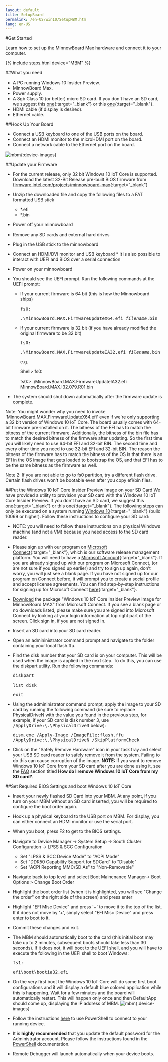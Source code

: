```yaml
---
layout: default
title: SetupBoard
permalink: /en-US/win10/SetupMBM.htm
lang: en-US
---
```


#Get Started

Learn how to set up the MinnowBoard Max hardware and connect it to your computer.

{% include steps.html device="MBM" %}

##What you need
* A PC running Windows 10 Insider Preview.
* MinnowBoard Max.
* Power supply.
* A 8gb Class 10 (or better) micro SD card. If you don't have an SD card, we suggest this [one](http://www.amazon.com/gp/product/B00IVPU786?tag=thewire06-20&linkCode=as2&creative=374929&camp=211189){:target="_blank"} or this [one](http://www.amazon.com/SanDisk-Ultra-Micro-SDHC-16GB/dp/9966573445/ref=sr_1_15?ie=UTF8&qid=1415926730&sr=8-15&keywords=micro+sd+xd){:target="_blank"}.
* HDMI cable (if display is desired).
* Ethernet cable.

##Hook Up Your Board
* Connect a USB keyboard to one of the USB ports on the board.
* Connect an HDMI monitor to the microHDMI port on the board.
* Connect a network cable to the Ethernet port on the board.

![mbm]({{site.baseurl}}/images/mbm.bmp){:device-images}

##Update your Firmware

* For the current release, only 32 bit Windows 10 IoT Core is supported.  Download the latest 32-Bit Release pre-built BIOS firmware from [firmware.intel.com/projects/minnowboard-max](http://firmware.intel.com/projects/minnowboard-max){:target="_blank"}
* Unzip the downloaded file and copy the following files to a FAT formatted USB stick
	* *.efi
    * *.bin
* Power off your minnowboard
* Remove any SD cards and external hard drives
* Plug in the USB stick to the minnowboard
* Connect an HDMI/DVI monitor and USB keyboard
        * It is also possible to interact with UEFI and BIOS over a serial connection
* Power on your minnowboard
* You should see the UEFI prompt. Run the following commands at the UEFI prompt:
	* If your current firmware is 64 bit (this is how the Minnowboard ships)

		<kbd>fs0:</kbd>

		<kbd>.\MinnowBoard.MAX.FirmwareUpdateX64.efi _filename_.bin</kbd>

    * If your current firmware is 32 bit (if you have already modified the original firmware to be 32 bit)

		<kbd>fs0:</kbd>

		<kbd>.\MinnowBoard.MAX.FirmwareUpdateIA32.efi _filename_.bin</kbd>

		e.g.

        Shell> fs0:

        fs0:\> .\MinnowBoard.MAX.FirmwareUpdateIA32.efi MinnowBoard.MAX.I32.079.R01.bin

* The system should shut down automatically after the firmware update is complete.

Note: You might wonder why you need to invoke 'MinnowBoard.MAX.FirmwareUpdateX64.efi' even if we're only supporting a 32 bit version of Windows 10 IoT Core.
The board usually comes with 64-bit firmware pre-installed on it.  The bitness of the EFI has to match the bitness of the current firmware.  Additionally, the bitness of the bin file has to match the desired bitness of the firmware after updating.
So the first time you will likely need to use 64-bit EFI and 32-bit BIN.
The second time and every other time you need to use 32-bit EFI and 32-bit BIN.
The reason the bitness of the firmware has to match the bitness of the OS is that there is an EFI in the OS image that gets loaded to bootstrap the OS, and that EFI has to be the same bitness as the firmware as well.

Note 2: If you are not able to go to fs0 partition, try a different flash drive. Certain flash drives won't be bootable even after you copy efi/bin files.



##Put the Windows 10 IoT Core Insider Preview image on your SD Card
We have provided a utility to provision your SD card with the Windows 10 IoT Core Insider Preview. If you don't have an SD card, we suggest this [one](http://www.amazon.com/gp/product/B00IVPU786?tag=thewire06-20&linkCode=as2&creative=374929&camp=211189){:target="_blank"} or this [one](http://www.amazon.com/SanDisk-Ultra-Micro-SDHC-16GB/dp/9966573445/ref=sr_1_15?ie=UTF8&qid=1415926730&sr=8-15&keywords=micro+sd+xd){:target="_blank"}.  The following steps can only be executed on a system running [Windows 10](https://insider.windows.com){:target="_blank"} (build 10069 or higher).
Follow these instructions to configure your SD card:

* NOTE: you will need to follow these instructions on a physical Windows machine (and not a VM) because you need access to the SD card reader.
* Please sign up with our program on [Microsoft Connect](https://connect.microsoft.com/windowsembeddediot/SelfNomination.aspx?ProgramID=8558){:target="_blank"}, which is our software release management platform. You will need to have a [Microsoft Account](http://www.microsoft.com/en-us/account/default.aspx){:target="_blank"}. If you are already signed up with our program on Microsoft Connect, (or are not sure if you signed up earlier) and try to sign up again, don’t worry, you will just see a blank page. If you have not signed up for our program on Connect before, it will prompt you to create a social profile and accept license agreements. You can find step-by-step instructions for signing up for Microsoft Connect [here](https://connect.microsoft.com/windowsembeddedIoT/Downloads/DownloadDetails.aspx?DownloadID=57783){:target="_blank"}.
* [Download](https://connect.microsoft.com/windowsembeddedIoT/Downloads/DownloadDetails.aspx?DownloadID=57783) the package "Windows 10 IoT Core Insider Preview Image for MinnowBoard MAX" from Microsoft Connect. If you see a blank page or no downloads listed, please make sure you are signed into Microsoft Connect by looking at your login information at top right part of the screen. Click sign in, if you are not signed in.
* Insert an SD card into your SD card reader.
* Open an admininistrator command prompt and navigate to the folder containing your local flash.ffu.
* Find the disk number that your SD card is on your computer.  This will be used when the image is applied in the next step.  To do this, you can use the diskpart utility.  Run the following commands:<br />

	<kbd>diskpart</kbd>

    <kbd>list disk</kbd>

    <kbd>exit</kbd>

* Using the admininistrator command prompt, apply the image to your SD card by running the following command (be sure to replace PhysicalDriveN with the value you found in the previous step, for example, if your SD card is disk number 3, use <kbd>/ApplyDrive:\\.\PhysicalDrive3</kbd> below):

	<kbd>dism.exe /Apply-Image /ImageFile:<fullpath>flash.ffu /ApplyDrive:\\.\PhysicalDriveN /SkipPlatformCheck</fullpath></kbd>

* Click on the "Safely Remove Hardware" icon in your task tray and select your USB SD card reader to safely remove it from the system.  Failing to do this can cause corruption of the image.
**NOTE:** If you want to remove Windows 10 IoT Core from your SD card after you are done using it, see the [FAQ]({{site.baseurl}}/{{page.lang}}/Faqs.htm) section titled **How do I remove Windows 10 IoT Core from my SD card?**.


##Set Required BIOS Settings and boot Windows 10 IoT Core

* Insert your newly flashed SD Card into your MBM.  At any point, if you turn on your MBM without an SD card inserted, you will be required to configure the boot order again.
* Hook up a physical keyboard to the USB port on MBM. For display, you can either connect an HDMI monitor or use the serial port.
* When you boot, press F2 to get to the BIOS settings.
* Navigate to Device Manager -> System Setup -> South Cluster Configuration -> LPSS & SCC Configuration
    * Set "LPSS & SCC Device Mode" to "ACPI Mode"
    * Set "DDR50 Capability Support for SDCard" to "Disable"
    * Set "ACPI Reporting MMC/SD As" to "Non-Removable"
* Navigate back to top level and select Boot Mainenance Manager-> Boot Options > Change Boot Order
* Highlight the boot order list (when it is highlighted, you will see "Change the order" on the right side of the screen) and press enter
* Highlight "EFI Misc Device" and press '+' to move it to the top of the list. If it does not move by '+', simply select "EFI Misc Device" and press enter to boot to it.
* Commit these changes and exit.
* The MBM should automatically boot to the card (this initial boot may take up to 2 minutes, subsequent boots should take less than 30 seconds). If it does not, it will boot to the UEFI shell, and you will have to execute the following in the UEFI shell to boot Windows:

	<kbd>fs1:</kbd><br/>

	<kbd>efi\boot\bootia32.efi</kbd>

* On the very first boot the Windows 10 IoT Core will do some first boot configurations and it will display a default blue colored application while this is happening. Wait for a few minutes and the board will automatically restart. This will happen only once and then DefaultApp should come up, displaying the IP address of MBM.
![mbm]({{site.baseurl}}/images/DefaultAppMBM.png){:device-images}


* Follow the instructions [here]({{site.baseurl}}/{{page.lang}}/win10/samples/PowerShell.htm) to use PowerShell to connect to your running device.
* It is **highly recommended** that you update the default password for the Administrator account. Please follow the instructions found in the [PowerShell]({{site.baseurl}}/{{page.lang}}/win10/samples/PowerShell.htm) documentation.
* Remote Debugger will launch automatically when your device boots.
